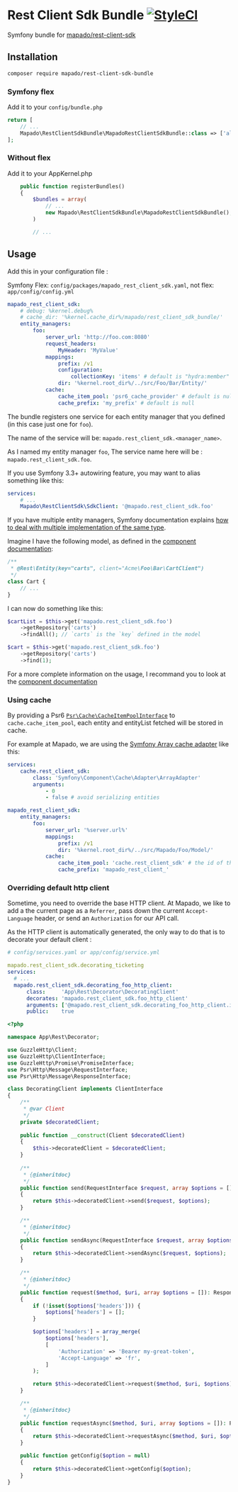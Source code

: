 # Rest Client Sdk Bundle [![StyleCI](https://styleci.io/repos/44800866/shield)](https://styleci.io/repos/44800866)

Symfony bundle for [mapado/rest-client-sdk](https://github.com/mapado/rest-client-sdk)

## Installation
```sh
composer require mapado/rest-client-sdk-bundle
```

### Symfony flex

Add it to your `config/bundle.php`
```php
return [
    // ...
    Mapado\RestClientSdkBundle\MapadoRestClientSdkBundle::class => ['all' => true],
];
```
### Without flex

Add it to your AppKernel.php
```php
    public function registerBundles()
    {
        $bundles = array(
            // ...
            new Mapado\RestClientSdkBundle\MapadoRestClientSdkBundle(),
        )

        // ...
```

## Usage

Add this in your configuration file :

Symfony Flex: `config/packages/mapado_rest_client_sdk.yaml`, not flex: `app/config/config.yml`

```yaml
mapado_rest_client_sdk:
    # debug: %kernel.debug%
    # cache_dir: '%kernel.cache_dir%/mapado/rest_client_sdk_bundle/'
    entity_managers:
        foo:
            server_url: 'http://foo.com:8080'
            request_headers:
                MyHeader: 'MyValue'
            mappings:
                prefix: /v1
                configuration:
                    collectionKey: 'items' # default is "hydra:member"
                dir: '%kernel.root_dir%/../src/Foo/Bar/Entity/'
            cache:
                cache_item_pool: 'psr6_cache_provider' # default is null
                cache_prefix: 'my_prefix' # default is null

```

The bundle registers one service for each entity manager that you defined (in this case just one for `foo`).

The name of the service will be: `mapado.rest_client_sdk.<manager_name>`.

As I named my entity manager `foo`, The service name here will be : `mapado.rest_client_sdk.foo`.

If you use Symfony 3.3+ autowiring feature, you may want to alias something like this: 
```yaml
services:
    # ...
    Mapado\RestClientSdk\SdkClient: '@mapado.rest_client_sdk.foo'
```

If you have multiple entity managers, Symfony documentation explains [how to deal with multiple implementation of the same type](https://symfony.com/doc/current/service_container/autowiring.html#dealing-with-multiple-implementations-of-the-same-type).

Imagine I have the following model, as defined in the [component documentation](https://github.com/mapado/rest-client-sdk#configuration):
```php
/**
 * @Rest\Entity(key="carts", client="Acme\Foo\Bar\CartClient")
 */
class Cart {
    // ...
}
```

I can now do something like this:
```php
$cartList = $this->get('mapado.rest_client_sdk.foo')
    ->getRepository('carts')
    ->findAll(); // `carts` is the `key` defined in the model

$cart = $this->get('mapado.rest_client_sdk.foo')
    ->getRepository('carts')
    ->find(1);
```

For a more complete information on the usage, I recommand you to look at the [component documentation](https://github.com/mapado/rest-client-sdk#usage)

### Using cache
By providing a Psr6 [`Psr\Cache\CacheItemPoolInterface`](http://www.php-fig.org/psr/psr-6/#cacheitempoolinterface) to `cache.cache_item_pool`, each entity and entityList fetched will be stored in cache. 

For example at Mapado, we are using the [Symfony Array cache adapter](http://symfony.com/doc/current/components/cache/cache_pools.html#array-cache-adapter) like this:
```yaml
services:
    cache.rest_client_sdk:
        class: 'Symfony\Component\Cache\Adapter\ArrayAdapter'
        arguments:
            - 0
            - false # avoid serializing entities

mapado_rest_client_sdk:
    entity_managers:
        foo:
            server_url: '%server.url%'
            mappings:
                prefix: /v1
                dir: '%kernel.root_dir%/../src/Mapado/Foo/Model/'
            cache:
                cache_item_pool: 'cache.rest_client_sdk' # the id of the cache service
                cache_prefix: 'mapado_rest_client_'
```

### Overriding default http client

Sometime, you need to override the base HTTP client. At Mapado, we like to add a the current page as a `Referrer`, pass down the current `Accept-Language` header, or send an `Authorization` for our API call.

As the HTTP client is automatically generated, the only way to do that is to decorate your default client :

```yaml
# config/services.yaml or app/config/service.yml

mapado.rest_client_sdk.decorating_ticketing
services:
  # ... 
  mapado.rest_client_sdk.decorating_foo_http_client:
      class:     'App\Rest\Decorator\DecoratingClient'
      decorates: 'mapado.rest_client_sdk.foo_http_client'
      arguments: ['@mapado.rest_client_sdk.decorating_foo_http_client.inner']
      public:    true

```

```php
<?php

namespace App\Rest\Decorator;

use GuzzleHttp\Client;
use GuzzleHttp\ClientInterface;
use GuzzleHttp\Promise\PromiseInterface;
use Psr\Http\Message\RequestInterface;
use Psr\Http\Message\ResponseInterface;

class DecoratingClient implements ClientInterface
{
    /**
     * @var Client
     */
    private $decoratedClient;
    
    public function __construct(Client $decoratedClient)
    {
        $this->decoratedClient = $decoratedClient;
    }
    
    /**
     * {@inheritdoc}
     */
    public function send(RequestInterface $request, array $options = []): ResponseInterface
    {
        return $this->decoratedClient->send($request, $options);
    }

    /**
     * {@inheritdoc}
     */
    public function sendAsync(RequestInterface $request, array $options = []): PromiseInterface
    {
        return $this->decoratedClient->sendAsync($request, $options);
    }

    /**
     * {@inheritdoc}
     */
    public function request($method, $uri, array $options = []): ResponseInterface
    {
        if (!isset($options['headers'])) {
            $options['headers'] = [];
        }

        $options['headers'] = array_merge(
            $options['headers'],
            [
                'Authorization' => 'Bearer my-great-token',
                'Accept-Language' => 'fr',
            ]
        );

        return $this->decoratedClient->request($method, $uri, $options);
    }

    /**
     * {@inheritdoc}
     */
    public function requestAsync($method, $uri, array $options = []): PromiseInterface
    {
        return $this->decoratedClient->requestAsync($method, $uri, $options);
    }

    public function getConfig($option = null)
    {
        return $this->decoratedClient->getConfig($option);
    }
}
```
